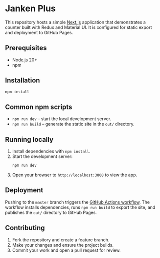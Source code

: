 # Janken Plus

This repository hosts a simple [Next.js](https://nextjs.org/) application that demonstrates a counter built with Redux and Material UI. It is configured for static export and deployment to GitHub Pages.

## Prerequisites
- Node.js 20+
- npm

## Installation
```bash
npm install
```

## Common npm scripts
- `npm run dev` – start the local development server.
- `npm run build` – generate the static site in the `out/` directory.

## Running locally
1. Install dependencies with `npm install`.
2. Start the development server:
   ```bash
   npm run dev
   ```
3. Open your browser to `http://localhost:3000` to view the app.

## Deployment
Pushing to the `master` branch triggers the [GitHub Actions workflow](.github/workflows/pages.yml). The workflow installs dependencies, runs `npm run build` to export the site, and publishes the `out/` directory to GitHub Pages.

## Contributing
1. Fork the repository and create a feature branch.
2. Make your changes and ensure the project builds.
3. Commit your work and open a pull request for review.


